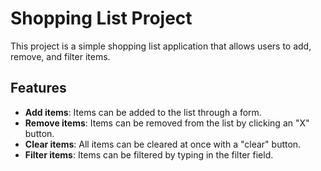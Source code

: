 # Shopping List Project

This project is a simple shopping list application that allows users to add, remove, and filter items.

## Features

- **Add items**: Items can be added to the list through a form.
- **Remove items**: Items can be removed from the list by clicking an "X" button.
- **Clear items**: All items can be cleared at once with a "clear" button.
- **Filter items**: Items can be filtered by typing in the filter field.
